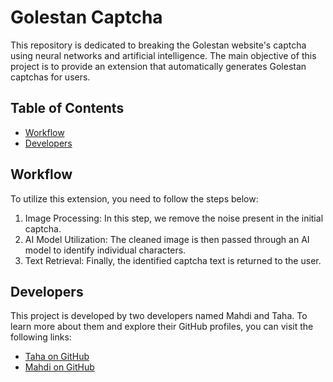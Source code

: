 

# Golestan Captcha

This repository is dedicated to breaking the Golestan website's captcha using neural networks and artificial intelligence. The main objective of this project is to provide an extension that automatically generates Golestan captchas for users.

## Table of Contents

- [Workflow](#workflow) 
- [Developers](#developers) 


## Workflow

To utilize this extension, you need to follow the steps below:

1. Image Processing: In this step, we remove the noise present in the initial captcha.
2. AI Model Utilization: The cleaned image is then passed through an AI model to identify individual characters.
3. Text Retrieval: Finally, the identified captcha text is returned to the user.

## Developers

This project is developed by two developers named Mahdi and Taha. To learn more about them and explore their GitHub profiles, you can visit the following links:

- [Taha on GitHub](https://github.com/TahaM8000)
- [Mahdi on GitHub](https://github.com/mahdimd1382)
